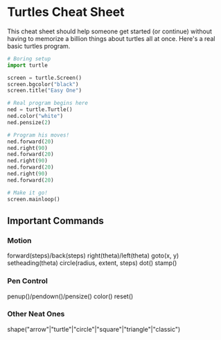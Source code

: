 # Turtles Cheat Sheet

This cheat sheet should help someone get started (or continue) without having to memorize a billion things about turtles all at once.  Here's a real basic turtles program.

```python
# Boring setup
import turtle

screen = turtle.Screen()
screen.bgcolor("black")
screen.title("Easy One")

# Real program begins here
ned = turtle.Turtle()
ned.color("white")
ned.pensize(2)

# Program his moves!
ned.forward(20)
ned.right(90)
ned.forward(20)
ned.right(90)
ned.forward(20)
ned.right(90)
ned.forward(20)

# Make it go!
screen.mainloop()
```

## Important Commands

### Motion

forward(steps)/back(steps)
right(theta)/left(theta)
goto(x, y)
setheading(theta)
circle(radius, extent, steps)
dot()
stamp()

### Pen Control
penup()/pendown()/pensize()
color()
reset()

### Other Neat Ones
shape("arrow"|"turtle"|"circle"|"square"|"triangle"|"classic")


